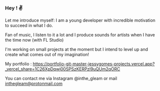 ### Hey ! ✌

Let me introduce myself: I am a young developer with incredible motivation to succeed in what I do.

Fan of music, I listen to it a lot and I produce sounds for artists when I have the time now (with FL Studio)

I'm working on small projects at the moment but I intend to level up and create what comes out of my imagination!

My portfolio : https://portfolio-git-master-jessygomes-projects.vercel.app?_vercel_share=1C26XpDqwj00SPSzKERPzl9uQUm2qORC

You can contact me via Instagram @inthe_gleam or mail inthegleam@protonmail.com 
